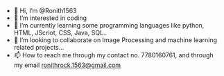 - 👋 Hi, I’m @Ronith1563
- 👀 I’m interested in coding
- 🌱 I’m currently learning some programming languages like python, HTML, JScriot, CSS, Java, SQL..
- 💞️ I’m looking to collaborate on Image Processing and machine learning related projects...
- 📫 How to reach me through my contact no. 7780160761, and through my email ronithrock.1563@gmail.com

<!---
Ronith1563/Ronith1563 is a ✨ special ✨ repository because its `README.md` (this file) appears on your GitHub profile.
You can click the Preview link to take a look at your changes.
--->
